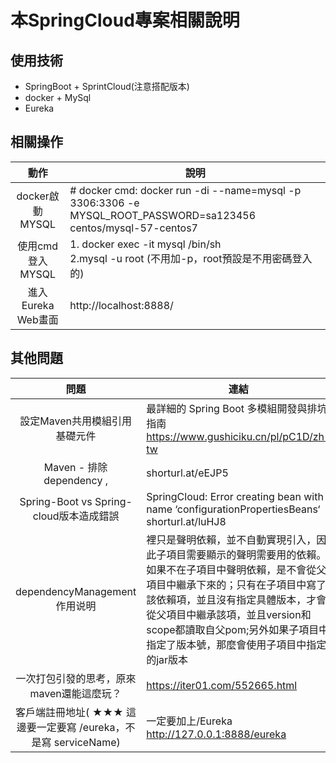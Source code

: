
# 本SpringCloud專案相關說明
## 使用技術
* SpringBoot + SprintCloud(注意搭配版本)
* docker + MySql
* Eureka
    
## 相關操作
|動作|說明|
|:----:|---|
|docker啟動MYSQL| # docker cmd: docker run -di --name=mysql -p 3306:3306 -e MYSQL_ROOT_PASSWORD=sa123456 centos/mysql-57-centos7 |
|使用cmd登入MYSQL|1. docker exec -it mysql /bin/sh<br>2.mysql -u root (不用加-p，root預設是不用密碼登入的)|
|進入Eureka Web畫面|http://localhost:8888/|    

## 其他問題
|問題|連結|
|:----:|---|
|設定Maven共用模組引用基礎元件|最詳細的 Spring Boot 多模組開發與排坑指南<br>https://www.gushiciku.cn/pl/pC1D/zh-tw|
|Maven - 排除 dependency , <exclusions>|shorturl.at/eEJP5|
|Spring-Boot vs Spring-cloud版本造成錯誤|SpringCloud: Error creating bean with name ‘configurationPropertiesBeans‘<br>shorturl.at/luHJ8|
|dependencyManagement作用说明|裡只是聲明依賴，並不自動實現引入，因此子項目需要顯示的聲明需要用的依賴。 如果不在子項目中聲明依賴，是不會從父項目中繼承下來的；只有在子項目中寫了該依賴項，並且沒有指定具體版本，才會從父項目中繼承該項，並且version和scope都讀取自父pom;另外如果子項目中指定了版本號，那麼會使用子項目中指定的jar版本|
|一次打包引發的思考，原來maven還能這麼玩？|https://iter01.com/552665.html|
|客戶端註冊地址( ★★★ 這邊要一定要寫 /eureka，不是寫 serviceName)|一定要加上/Eureka <br> http://127.0.0.1:8888/eureka|

